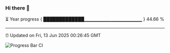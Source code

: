### Hi there 👋

⏳ Year progress { █████████████▁▁▁▁▁▁▁▁▁▁▁▁▁▁▁▁▁ } 44.66 %

---

⏰ Updated on Fri, 13 Jun 2025 00:26:45 GMT

![Progress Bar CI](https://github.com/liununu/liununu/workflows/Progress%20Bar%20CI/badge.svg)
